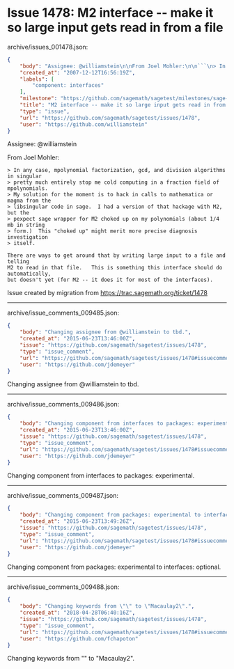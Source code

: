 # Issue 1478: M2 interface -- make it so large input gets read in from a file

archive/issues_001478.json:
```json
{
    "body": "Assignee: @williamstein\n\nFrom Joel Mohler:\n\n```\n> In any case, mpolynomial factorization, gcd, and division algorithms in singular\n> pretty much entirely stop me cold computing in a fraction field of mpolynomials.\n> My solution for the moment is to hack in calls to mathematica or magma from the\n> libsingular code in sage.  I had a version of that hackage with M2, but the\n> pexpect sage wrapper for M2 choked up on my polynomials (about 1/4 mb in string\n> form.)  This \"choked up\" might merit more precise diagnosis investigation\n> itself.\n\nThere are ways to get around that by writing large input to a file and telling\nM2 to read in that file.   This is something this interface should do automatically,\nbut doesn't yet (for M2 -- it does it for most of the interfaces).    \n\n```\n\nIssue created by migration from https://trac.sagemath.org/ticket/1478\n\n",
    "created_at": "2007-12-12T16:56:19Z",
    "labels": [
        "component: interfaces"
    ],
    "milestone": "https://github.com/sagemath/sagetest/milestones/sage-feature",
    "title": "M2 interface -- make it so large input gets read in from a file",
    "type": "issue",
    "url": "https://github.com/sagemath/sagetest/issues/1478",
    "user": "https://github.com/williamstein"
}
```
Assignee: @williamstein

From Joel Mohler:

```
> In any case, mpolynomial factorization, gcd, and division algorithms in singular
> pretty much entirely stop me cold computing in a fraction field of mpolynomials.
> My solution for the moment is to hack in calls to mathematica or magma from the
> libsingular code in sage.  I had a version of that hackage with M2, but the
> pexpect sage wrapper for M2 choked up on my polynomials (about 1/4 mb in string
> form.)  This "choked up" might merit more precise diagnosis investigation
> itself.

There are ways to get around that by writing large input to a file and telling
M2 to read in that file.   This is something this interface should do automatically,
but doesn't yet (for M2 -- it does it for most of the interfaces).    

```

Issue created by migration from https://trac.sagemath.org/ticket/1478





---

archive/issue_comments_009485.json:
```json
{
    "body": "Changing assignee from @williamstein to tbd.",
    "created_at": "2015-06-23T13:46:00Z",
    "issue": "https://github.com/sagemath/sagetest/issues/1478",
    "type": "issue_comment",
    "url": "https://github.com/sagemath/sagetest/issues/1478#issuecomment-9485",
    "user": "https://github.com/jdemeyer"
}
```

Changing assignee from @williamstein to tbd.



---

archive/issue_comments_009486.json:
```json
{
    "body": "Changing component from interfaces to packages: experimental.",
    "created_at": "2015-06-23T13:46:00Z",
    "issue": "https://github.com/sagemath/sagetest/issues/1478",
    "type": "issue_comment",
    "url": "https://github.com/sagemath/sagetest/issues/1478#issuecomment-9486",
    "user": "https://github.com/jdemeyer"
}
```

Changing component from interfaces to packages: experimental.



---

archive/issue_comments_009487.json:
```json
{
    "body": "Changing component from packages: experimental to interfaces: optional.",
    "created_at": "2015-06-23T13:49:26Z",
    "issue": "https://github.com/sagemath/sagetest/issues/1478",
    "type": "issue_comment",
    "url": "https://github.com/sagemath/sagetest/issues/1478#issuecomment-9487",
    "user": "https://github.com/jdemeyer"
}
```

Changing component from packages: experimental to interfaces: optional.



---

archive/issue_comments_009488.json:
```json
{
    "body": "Changing keywords from \"\" to \"Macaulay2\".",
    "created_at": "2018-04-28T06:40:16Z",
    "issue": "https://github.com/sagemath/sagetest/issues/1478",
    "type": "issue_comment",
    "url": "https://github.com/sagemath/sagetest/issues/1478#issuecomment-9488",
    "user": "https://github.com/fchapoton"
}
```

Changing keywords from "" to "Macaulay2".
